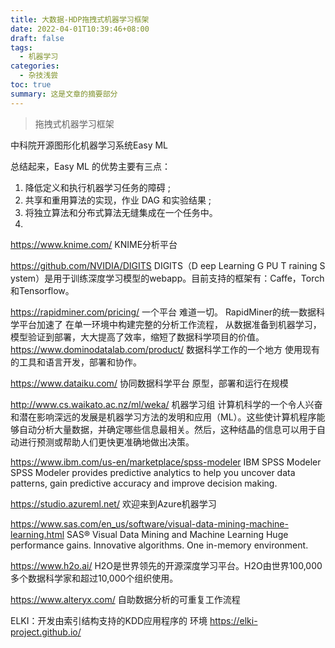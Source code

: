 ```yaml
---
title: 大数据-HDP拖拽式机器学习框架
date: 2022-04-01T10:39:46+08:00
draft: false
tags:
  - 机器学习
categories:
  - 杂技浅尝
toc: true
summary: 这是文章的摘要部分
---
```

>拖拽式机器学习框架

<!--more-->
中科院开源图形化机器学习系统Easy ML

 
总结起来，Easy ML 的优势主要有三点：
1.	降低定义和执行机器学习任务的障碍 ;
2.	共享和重用算法的实现，作业 DAG 和实验结果 ;
3.	将独立算法和分布式算法无缝集成在一个任务中。
4.	
https://www.knime.com/
KNIME分析平台
 


https://github.com/NVIDIA/DIGITS
DIGITS（D eep Learning G PU T raining S ystem）是用于训练深度学习模型的webapp。目前支持的框架有：Caffe，Torch和Tensorflow。
 

https://rapidminer.com/pricing/
一个平台 难道一切。
RapidMiner的统一数据科学平台加速了 在单一环境中构建完整的分析工作流程，  从数据准备到机器学习，模型验证到部署，大大提高了效率，缩短了数据科学项目的价值。
https://www.dominodatalab.com/product/
数据科学工作的一个地方
使用现有的工具和语言开发，部署和协作。


https://www.dataiku.com/
协同数据科学平台
原型，部署和运行在规模

http://www.cs.waikato.ac.nz/ml/weka/
机器学习组 
计算机科学的一个令人兴奋和潜在影响深远的发展是机器学习方法的发明和应用（ML）。这些使计算机程序能够自动分析大量数据，并确定哪些信息最相关。然后，这种结晶的信息可以用于自动进行预测或帮助人们更快更准确地做出决策。
	
https://www.ibm.com/us-en/marketplace/spss-modeler
IBM SPSS Modeler
SPSS Modeler provides predictive analytics to help you uncover data patterns, gain predictive accuracy and improve decision making.

https://studio.azureml.net/
欢迎来到Azure机器学习

https://www.sas.com/en_us/software/visual-data-mining-machine-learning.html
SAS® Visual Data Mining and Machine Learning
Huge performance gains. Innovative algorithms.
One in-memory environment.

https://www.h2o.ai/
H2O是世界领先的开源深度学习平台。H2O由世界100,000多个数据科学家和超过10,000个组织使用。

https://www.alteryx.com/
自助数据分析的可重复工作流程
 



ELKI：开发由索引结构支持的KDD应用程序的 环境
https://elki-project.github.io/
